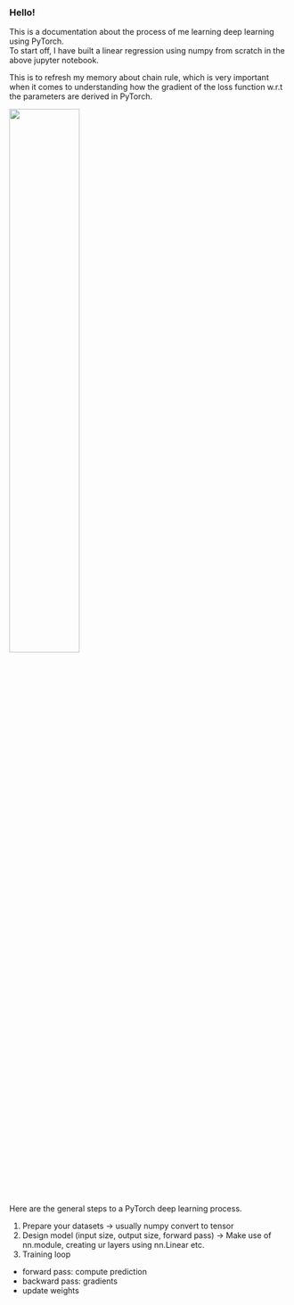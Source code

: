 ### Hello!
This is a documentation about the process of me learning deep learning using PyTorch.<BR>
To start off, I have built a linear regression using numpy from scratch in the above jupyter notebook. <BR>

This is to refresh my memory about chain rule, which is very important when it comes to understanding how the gradient of the loss function w.r.t the parameters are derived in PyTorch. 

<img src="https://github.com/chingjie98/PyTorch/assets/35895182/2fefe152-d9d0-4b16-ad0d-dfffd9d94b7f" width=50% height=50%>

Here are the general steps to a PyTorch deep learning process. 
1) Prepare your datasets -> usually numpy convert to tensor
2) Design model (input size, output size, forward pass) -> Make use of nn.module, creating ur layers using nn.Linear etc.
3) Training loop
- forward pass: compute prediction
- backward pass: gradients
- update weights


